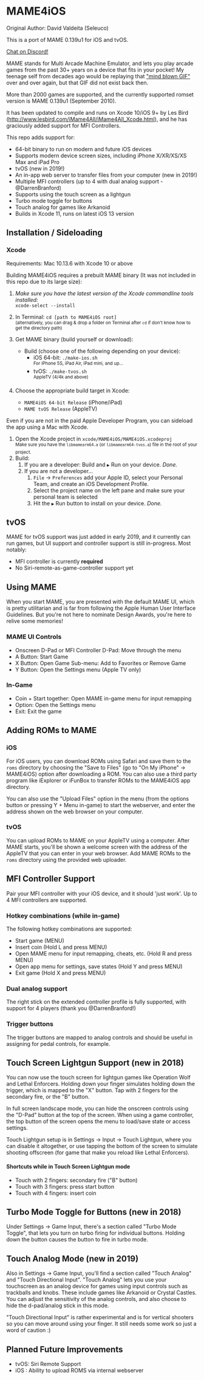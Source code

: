 # MAME4iOS

Original Author: David Valdeita (Seleuco)<br/>

This is a port of MAME 0.139u1 for iOS and tvOS.

[Chat on Discord!](https://discord.gg/ZC6wkmU)

MAME stands for Multi Arcade Machine Emulator, and lets you play arcade games from the past 30+ years on a device that fits in your pocket! My teenage self from decades ago would be replaying that ["mind blown GIF"](https://media0.giphy.com/media/xT0xeJpnrWC4XWblEk/giphy.gif) over and over again, but that GIF did not exist back then.

More than 2000 games are supported, and the currently supported romset version is MAME 0.139u1 (September 2010).

It has been updated to compile and runs on Xcode 10/iOS 9+ by Les Bird (http://www.lesbird.com/iMame4All/iMame4All_Xcode.html), and he has graciously added support for MFI Controllers.

This repo adds support for:

- 64-bit binary to run on modern and future iOS devices
- Supports modern device screen sizes, including iPhone X/XR/XS/XS Max and iPad Pro
- tvOS (new in 2019!)
- An in-app web server to transfer files from your computer (new in 2019!)
- Multiple MFI controllers (up to 4 with dual analog support - @DarrenBranford)
- Supports using the touch screen as a lightgun
- Turbo mode toggle for buttons
- Touch analog for games like Arkanoid
- Builds in Xcode 11, runs on latest iOS 13 version

## Installation / Sideloading

### Xcode

Requirements: Mac 10.13.6 with Xcode 10 or above

Building MAME4iOS requires a prebuilt MAME binary (It was not included in this repo due to its large size):

1. _Make sure you have the latest version of the Xcode commandline tools installed:_<br>
`xcode-select --install`

2. In Terminal: `cd [path to MAME4iOS root]`<br>
  <sup>(alternatively, you can drag & drop a folder on Terminal after `cd` if don't know how to get the directory path)</sup><br>

3. Get MAME binary (build yourself or download):
    - Build (choose one of the following depending on your device):
        - iOS 64-bit: `./make-ios.sh`<br>
        <sup>For iPhone 5S, iPad Air, iPad mini, and up…</sup><br>
        - tvOS: `./make-tvos.sh`<br>
        <sup>AppleTV (4/4k and above)</sup>

4. Choose the appropriate build target in Xcode:
    - `MAME4iOS 64-bit Release` (iPhone/iPad)
    - `MAME tvOS Release` (AppleTV)

Even if you are not in the paid Apple Developer Program, you can sideload the app using a Mac with Xcode.

1. Open the Xcode project in `xcode/MAME4iOS/MAME4iOS.xcodeproj`<br>
    <sup>Make sure you have the `libmamearm64.a` (or `libmamearm64-tvos.a`) file in the root of your project.</sup><br>
2. Build:
    1. If you are a developer: Build and `▶︎` Run on your device. _Done._
    2. If you are not a developer…
        1. `File` → `Preferences` add your Apple ID, select your Personal Team, and create an iOS Development Profile.
        2. Select the project name on the left pane and make sure your personal team is selected
        3. Hit the `▶︎` Run button to install on your device. _Done._

## tvOS

MAME for tvOS support was just added in early 2019, and it currently can run games, but UI support and controller support is still in-progress. Most notably:

- MFI controller is currently **required**
- No Siri-remote-as-game-controller support yet

## Using MAME

When you start MAME, you are presented with the default MAME UI, which is pretty utilitarian and is far from following the Apple Human User Interface Guidelines. But you're not here to nominate Design Awards, you're here to relive some memories!

### MAME UI Controls

- Onscreen D-Pad or MFI Controller D-Pad: Move through the menu
- A Button: Start Game
- X Button: Open Game Sub-menu: Add to Favorites or Remove Game
- Y Button: Open the Settings menu (Apple TV only)

### In-Game

- Coin + Start together: Open MAME in-game menu for input remapping
- Option: Open the Settings menu
- Exit: Exit the game

## Adding ROMs to MAME

### iOS

For iOS users, you can download ROMs using Safari and save them to the `roms` directory by choosing the "Save to Files" (go to "On My iPhone" -> MAME4iOS) option after downloading a ROM. You can also use a third party program like iExplorer or iFunBox to transfer ROMs to the MAME4iOS app directory.

You can also use the "Upload Files" option in the menu (from the options button or pressing Y + Menu in-game) to start the webserver, and enter the address shown on the web browser on your computer.

### tvOS

You can upload ROMs to MAME on your AppleTV using a computer. After MAME starts, you'll be shown a welcome screen with the address of the AppleTV that you can enter in your web browser. Add MAME ROMs to the `roms` directory using the provided web uploader.

## MFI Controller Support

Pair your MFI controller with your iOS device, and it should 'just work'.
Up to 4 MFI controllers are supported.

### Hotkey combinations (while in-game)

The following hotkey combinations are supported:

- Start game (MENU)
- Insert coin (Hold L and press MENU)
- Open MAME menu for input remapping, cheats, etc. (Hold R and press MENU)
- Open app menu for settings, save states (Hold Y and press MENU)
- Exit game (Hold X and press MENU)

### Dual analog support

The right stick on the extended controller profile is fully supported, with support for 4 players (thank you @DarrenBranford!)

### Trigger buttons

The trigger buttons are mapped to analog controls and should be useful in assigning for pedal controls, for example.

## Touch Screen Lightgun Support (new in 2018)

You can now use the touch screen for lightgun games like Operation Wolf and Lethal Enforcers. Holding down your finger simulates holding down the trigger, which is mapped to the "X" button. Tap with 2 fingers for the secondary fire, or the "B" button.

In full screen landscape mode, you can hide the onscreen controls using the "D-Pad" button at the top of the screen. When using a game controller, the top button of the screen opens the menu to load/save state or access settings.

Touch Lightgun setup is in Settings -> Input -> Touch Lightgun, where you can disable it altogether, or use tapping the bottom of the screen to simulate shooting offscreen (for game that make you reload like Lethal Enforcers).

#### Shortcuts while in Touch Screen Lightgun mode

- Touch with 2 fingers: secondary fire ("B" button)
- Touch with 3 fingers: press start button
- Touch with 4 fingers: insert coin

## Turbo Mode Toggle for Buttons (new in 2018)

Under Settings -> Game Input, there's a section called "Turbo Mode Toggle", that lets you turn on turbo firing for individual buttons. Holding down the button causes the button to fire in turbo mode.

## Touch Analog Mode (new in 2019)

Also in Settings -> Game Input, you'll find a section called "Touch Analog" and "Touch Directional Input". "Touch Analog" lets you use your touchscreen as an analog device for games using input controls such as trackballs and knobs. These include games like Arkanoid or Crystal Castles. You can adjust the sensitivity of the analog controls, and also choose to hide the d-pad/analog stick in this mode.

"Touch Directional Input" is rather experimental and is for vertical shooters so you can move around using your finger. It still needs some work so just a word of caution :)

## Planned Future Improvements

- tvOS: Siri Remote Support
- iOS : Ability to upload ROMS via internal webserver
